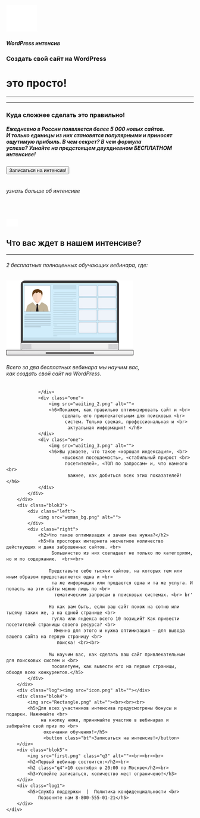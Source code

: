 <html lang="en">
<head>
    <meta charset="UTF-8">
    <meta http-equiv="X-UA-Compatible" content="IE=edge">
    <meta name="viewport" content="width=device-width, initial-scale=1.0">
    <title>Word press2</title>
    <link rel="stylesheet" href="style.css">
</head>
<body>
    <div class="continer">
        <div class="blok1">
            <img src="photo.jpg.png" alt="">
            <h5 class="q1">WordPress интенсив</h5>
            <h3>Создать свой сайт на WordPress </h3>
            <h1>это просто! </h1>
            <hr class="a1">
            <hr class="a2">
            <h3 class="a3">Куда сложнее сделать это правильно!</h3>
            <h5 class="q2">Ежедневно в России появляется более 5 000 новых сайтов. <br>
             И только единицы из них становятся популярными и приносят ощутимую прибыль. В чем секрет? В чем формула <br>
                  успеха? Узнайте на предстоящем двухдневном <font>БЕСПЛАТНОМ</font> интенсиве!</h5>
                  <button class="bt">Записаться на интенсив!</button><br><br>
                  <h6>узнать больше об интенсиве</h6><br><br>
                  <img src="down.png" alt=""  class="down">
        </div>
        <div class="blok2">
            <h2>Что вас ждет в нашем интенсиве?</h2>
            <hr class="hr1">
            <h6 class="t1">2 бесплатных полноценных обучающих вебинара, где:</h6>
            <div class="logo">
                <div class="one">
                    <img src="waiting_1.png" alt="">
                    <h6>Всего за два бесплатных вебинара мы научим вас, <br>
                        как создать свой сайт на WordPress. </h6>

                </div>
                <div class="one">
                    <img src="waiting_2.png" alt="">
                    <h6>Покажем, как правильно оптимизировать сайт и <br>
                         сделать его привлекательным для поисковых <br>
                          систем. Только свежая, профессиональная и <br>
                           актуальная информация! </h6>
                </div>
                <div class="one">
                    <img src="waiting_3.png" alt="">
                    <h6>Вы узнаете, что такое «хорошая индексация», <br>
                         «высокая посещаемость», «стабильный прирост <br>
                          посетителей», «ТОП по запросам» и, что намного <br>
                           важнее, как добиться всех этих показателей! </h6>
                </div>
            </div>
        </div>
        <div class="blok3">
            <div class="left">
                <img src="woman_bg.png" alt="">
            </div>
            <div class="right">
                <h2>Что такое оптимизация и зачем она нужна?</h2>
                <h5>На просторах интернета несчетное количество действующих и даже заброшенных сайтов. <br>
                     Большинство из них совпадает не только по категориям, но и по содержанию.  <br><br>

                    Представьте себе тысячи сайтов, на которых тем или иным образом предоставляется одна и <br>
                     та же информация или продается одна и та же услуга. И попасть на эти сайты можно лишь по <br>
                      тематическим запросам в поисковых системах. <br> br'

                    Но как вам быть, если ваш сайт похож на сотню или тысячу таких же, а на одной странице <br>
                     гугла или яндекса всего 10 позиций? Как привести посетителей страницы своего ресурса? <br>
                      Именно для этого и нужна оптимизация – для вывода вашего сайта на первую страницу <br>
                       поиска! <br><br>

                    Мы научим вас, как сделать ваш сайт привлекательным для поисковых систем и <br>
                     посоветуем, как вывести его на первые страницы, обходя всех конкурентов.</h5>
            </div>
        </div>
        <div class="log"><img src="icon.png" alt=""></div>
        <div class="blok4">
            <img src="Rectangle.png" alt=""><br><br><br>
            <h5>Для всех участников интенсива предусмотрены бонусы и подарки. Нажимайте <br>
                 на кнопку ниже, принимайте участие в вебинарах и забирайте свой приз по <br>
                  окончании обучения!</h5>
                  <button class="bt">Записаться на интенсив!</button>
        </div>
        <div class="blok5">
            <img src="first.png" class="q3" alt=""><br><br><br>
            <h2>Первый вебинар состоится:</h2><br>
            <h2 class="q4">10 сентября в 20:00 по Москве</h2><br>
            <h3>Успейте записаться, количество мест ограничено!</h3>
        </div>
        <div class="log1">
            <h5>Служба поддержки  |  Политика конфиденциальности <br>
                Позвоните нам 8-800-555-01-21</h5>
        </div>
    </div>
</body>
</html> 



